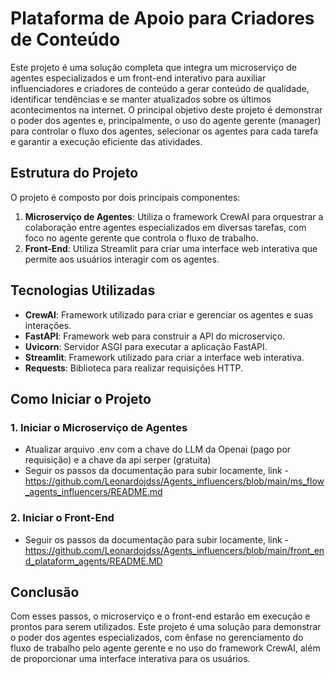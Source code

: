 # Plataforma de Apoio para Criadores de Conteúdo

Este projeto é uma solução completa que integra um microserviço de agentes especializados e um front-end interativo para auxiliar influenciadores e criadores de conteúdo a gerar conteúdo de qualidade, identificar tendências e se manter atualizados sobre os últimos acontecimentos na internet. O principal objetivo deste projeto é demonstrar o poder dos agentes e, principalmente, o uso do agente gerente (manager) para controlar o fluxo dos agentes, selecionar os agentes para cada tarefa e garantir a execução eficiente das atividades.

## Estrutura do Projeto

O projeto é composto por dois principais componentes:

1. **Microserviço de Agentes**: Utiliza o framework CrewAI para orquestrar a colaboração entre agentes especializados em diversas tarefas, com foco no agente gerente que controla o fluxo de trabalho.
2. **Front-End**: Utiliza Streamlit para criar uma interface web interativa que permite aos usuários interagir com os agentes.

## Tecnologias Utilizadas

- **CrewAI**: Framework utilizado para criar e gerenciar os agentes e suas interações.
- **FastAPI**: Framework web para construir a API do microserviço.
- **Uvicorn**: Servidor ASGI para executar a aplicação FastAPI.
- **Streamlit**: Framework utilizado para criar a interface web interativa.
- **Requests**: Biblioteca para realizar requisições HTTP.

## Como Iniciar o Projeto

### 1. Iniciar o Microserviço de Agentes
 - Atualizar arquivo .env com a chave do LLM da Openai (pago por requisição) e a chave da api serper (gratuita)
 - Seguir os passos da documentação para subir locamente, link - https://github.com/Leonardojdss/Agents_influencers/blob/main/ms_flow_agents_influencers/README.md

### 2. Iniciar o Front-End
- Seguir os passos da documentação para subir locamente, link - https://github.com/Leonardojdss/Agents_influencers/blob/main/front_end_plataform_agents/README.MD

## Conclusão
Com esses passos, o microserviço e o front-end estarão em execução e prontos para serem utilizados. Este projeto é uma solução para demonstrar o poder dos agentes especializados, com ênfase no gerenciamento do fluxo de trabalho pelo agente gerente e no uso do framework CrewAI, além de proporcionar uma interface interativa para os usuários.
